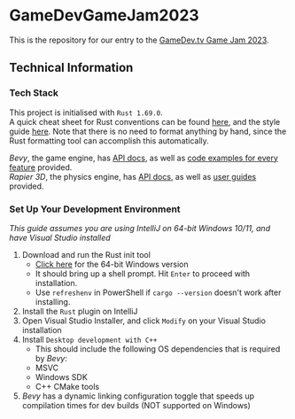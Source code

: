 # GameDevGameJam2023
This is the repository for our entry to the [GameDev.tv Game Jam 2023](https://itch.io/jam/gamedevtv-jam-2023).

## Technical Information
### Tech Stack
This project is initialised with `Rust 1.69.0`.  
A quick cheat sheet for Rust conventions can be found [here](https://rustc-dev-guide.rust-lang.org/conventions.html), and the style guide [here](https://rust-lang.github.io/api-guidelines/).
Note that there is no need to format anything by hand, since the Rust formatting tool can accomplish this automatically.

*Bevy*, the game engine, has [API docs](https://docs.rs/bevy/latest/bevy/), as well as [code examples for every feature](https://github.com/bevyengine/bevy/tree/latest/examples#examples) provided.    
*Rapier 3D*, the physics engine, has [API docs](https://docs.rs/bevy_rapier3d/latest/bevy_rapier3d/), as well as [user guides](https://rapier.rs/docs/user_guides/bevy_plugin/getting_started_bevy/) provided.

### Set Up Your Development Environment
*This guide assumes you are using IntelliJ on 64-bit Windows 10/11, and have Visual Studio installed*
1. Download and run the Rust init tool
    - [Click here](https://static.rust-lang.org/rustup/dist/x86_64-pc-windows-msvc/rustup-init.exe) for the 64-bit Windows version
    - It should bring up a shell prompt. Hit `Enter` to proceed with installation.
    - Use `refreshenv` in PowerShell if `cargo --version` doesn't work after installing.
2. Install the `Rust` plugin on IntelliJ
3. Open Visual Studio Installer, and click `Modify` on your Visual Studio installation
4. Install `Desktop development with C++`
    - This should include the following OS dependencies that is required by *Bevy*:
    - MSVC
    - Windows SDK
    - C++ CMake tools
5. *Bevy* has a dynamic linking configuration toggle that speeds up compilation times for dev builds (NOT supported on Windows)


